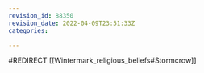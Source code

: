 ```yaml
---
revision_id: 88350
revision_date: 2022-04-09T23:51:33Z
categories:

---
```


#REDIRECT [[Wintermark_religious_beliefs#Stormcrow]]